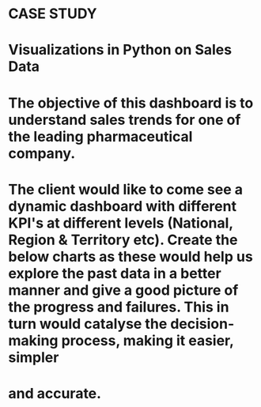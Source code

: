 # CASE STUDY
# Visualizations in Python on Sales Data
# The objective of this dashboard is to understand sales trends for one of the leading pharmaceutical company.

# The client would like to come see a dynamic dashboard with different KPI's at different levels (National, Region & Territory etc). Create the below charts as these would help us explore the past data in a better manner and give a good picture of the progress and failures. This in turn would catalyse the decision-making process, making it easier, simpler
# and accurate.
